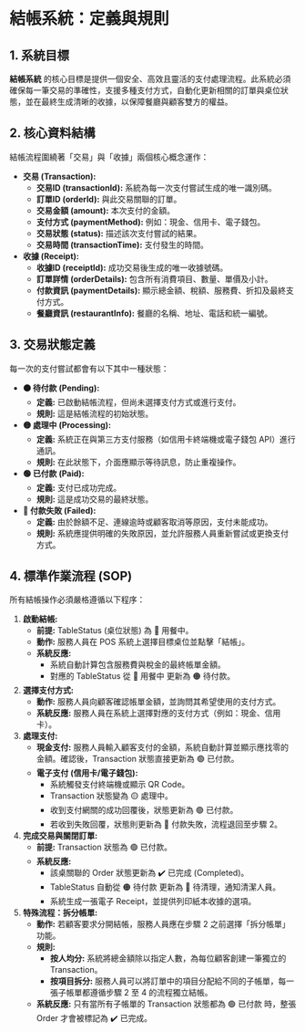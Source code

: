 # **結帳系統：定義與規則**

## **1\. 系統目標**

**結帳系統** 的核心目標是提供一個安全、高效且靈活的支付處理流程。此系統必須確保每一筆交易的準確性，支援多種支付方式，自動化更新相關的訂單與桌位狀態，並在最終生成清晰的收據，以保障餐廳與顧客雙方的權益。

## **2\. 核心資料結構**

結帳流程圍繞著「交易」與「收據」兩個核心概念運作：

* **交易 (Transaction):**  
  * **交易ID (transactionId):** 系統為每一次支付嘗試生成的唯一識別碼。  
  * **訂單ID (orderId):** 與此交易關聯的訂單。  
  * **交易金額 (amount):** 本次支付的金額。  
  * **支付方式 (paymentMethod):** 例如：現金、信用卡、電子錢包。  
  * **交易狀態 (status):** 描述該次支付嘗試的結果。  
  * **交易時間 (transactionTime):** 支付發生的時間。  
* **收據 (Receipt):**  
  * **收據ID (receiptId):** 成功交易後生成的唯一收據號碼。  
  * **訂單詳情 (orderDetails):** 包含所有消費項目、數量、單價及小計。  
  * **付款資訊 (paymentDetails):** 顯示總金額、稅額、服務費、折扣及最終支付方式。  
  * **餐廳資訊 (restaurantInfo):** 餐廳的名稱、地址、電話和統一編號。

## **3\. 交易狀態定義**

每一次的支付嘗試都會有以下其中一種狀態：

* **🟠 待付款 (Pending):**  
  * **定義:** 已啟動結帳流程，但尚未選擇支付方式或進行支付。  
  * **規則:** 這是結帳流程的初始狀態。  
* **🟡 處理中 (Processing):**  
  * **定義:** 系統正在與第三方支付服務（如信用卡終端機或電子錢包 API）進行通訊。  
  * **規則:** 在此狀態下，介面應顯示等待訊息，防止重複操作。  
* **🟢 已付款 (Paid):**  
  * **定義:** 支付已成功完成。  
  * **規則:** 這是成功交易的最終狀態。  
* **🔴 付款失敗 (Failed):**  
  * **定義:** 由於餘額不足、連線逾時或顧客取消等原因，支付未能成功。  
  * **規則:** 系統應提供明確的失敗原因，並允許服務人員重新嘗試或更換支付方式。

## **4\. 標準作業流程 (SOP)**

所有結帳操作必須嚴格遵循以下程序：

1. **啟動結帳:**  
   * **前提:** TableStatus (桌位狀態) 為 🔵 用餐中。  
   * **動作:** 服務人員在 POS 系統上選擇目標桌位並點擊「結帳」。  
   * **系統反應:**  
     * 系統自動計算包含服務費與稅金的最終帳單金額。  
     * 對應的 TableStatus 從 🔵 用餐中 更新為 🟠 待付款。  
2. **選擇支付方式:**  
   * **動作:** 服務人員向顧客確認帳單金額，並詢問其希望使用的支付方式。  
   * **系統反應:** 服務人員在系統上選擇對應的支付方式（例如：現金、信用卡）。  
3. **處理支付:**  
   * **現金支付:** 服務人員輸入顧客支付的金額，系統自動計算並顯示應找零的金額。確認後，Transaction 狀態直接更新為 🟢 已付款。  
   * **電子支付 (信用卡/電子錢包):**  
     * 系統觸發支付終端機或顯示 QR Code。  
     * Transaction 狀態變為 🟡 處理中。  
     * 收到支付網關的成功回覆後，狀態更新為 🟢 已付款。  
     * 若收到失敗回覆，狀態則更新為 🔴 付款失敗，流程退回至步驟 2。  
4. **完成交易與關閉訂單:**  
   * **前提:** Transaction 狀態為 🟢 已付款。  
   * **系統反應:**  
     * 該桌關聯的 Order 狀態更新為 ✔️ 已完成 (Completed)。  
     * TableStatus 自動從 🟠 待付款 更新為 🔴 待清理，通知清潔人員。  
     * 系統生成一張電子 Receipt，並提供列印紙本收據的選項。  
5. **特殊流程：拆分帳單:**  
   * **動作:** 若顧客要求分開結帳，服務人員應在步驟 2 之前選擇「拆分帳單」功能。  
   * **規則:**  
     * **按人均分:** 系統將總金額除以指定人數，為每位顧客創建一筆獨立的 Transaction。  
     * **按項目拆分:** 服務人員可以將訂單中的項目分配給不同的子帳單，每一張子帳單都遵循步驟 2 至 4 的流程獨立結帳。  
   * **系統反應:** 只有當所有子帳單的 Transaction 狀態都為 🟢 已付款 時，整張 Order 才會被標記為 ✔️ 已完成。